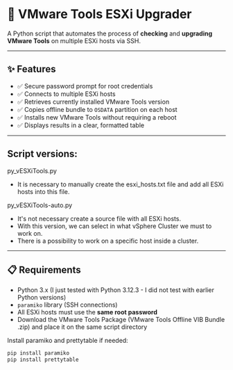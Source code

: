 # 🔧 VMware Tools ESXi Upgrader

A Python script that automates the process of **checking** and **upgrading VMware Tools** on multiple ESXi hosts via SSH.

---

## ✨ Features

- ✅ Secure password prompt for root credentials
- ✅ Connects to multiple ESXi hosts
- ✅ Retrieves currently installed VMware Tools version
- ✅ Copies offline bundle to `OSDATA` partition on each host
- ✅ Installs new VMware Tools without requiring a reboot
- ✅ Displays results in a clear, formatted table

---

## Script versions:

py_vESXiTools.py
- It is necessary to manually create the esxi_hosts.txt file and add all ESXi hosts into this file.

py_vESXiTools-auto.py
- It's not necessary create a source file with all ESXi hosts.
- With this version, we can select in what vSphere Cluster we must to work on.
- There is a possibility to work on a specific host inside a cluster.

---

## 📋 Requirements

- Python 3.x (I just tested with Python 3.12.3 - I did not test with earlier Python versions)
- `paramiko` library (SSH connections)
- All ESXi hosts must use the **same root password**
- Download the VMware Tools Package (VMware Tools Offline VIB Bundle .zip) and place it on the same script directory

Install paramiko and prettytable if needed:

```bash
pip install paramiko
pip install prettytable
